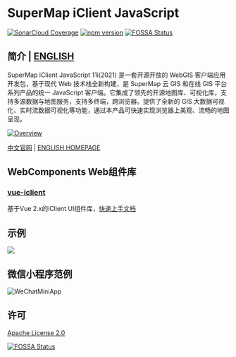 # SuperMap iClient JavaScript

[![SonarCloud Coverage](https://sonarcloud.io/api/project_badges/measure?project=com.supermap%3Aiclient-javascript9&metric=coverage)](https://sonarcloud.io/dashboard?id=com.supermap%3Aiclient-javascript9)
[![npm version](https://img.shields.io/npm/v/@supermap/iclient-common.svg)](https://www.npmjs.com/~supermap)
[![FOSSA Status](https://app.fossa.io/api/projects/git%2Bgithub.com%2FSuperMap%2FiClient-JavaScript.svg?type=shield)](https://app.fossa.io/projects/git%2Bgithub.com%2FSuperMap%2FiClient-JavaScript?ref=badge_shield)

## 简介 | [ENGLISH](https://github.com/SuperMap/iClient-JavaScript/blob/master/README_EN.md)

SuperMap iClient JavaScript 11i(2021) 是一套开源开放的 WebGIS 客户端应用开发包，基于现代 Web 技术栈全新构建，是 SuperMap 云 GIS 和在线 GIS 平台系列产品的统一 JavaScript 客户端。它集成了领先的开源地图库、可视化库，支持多源数据与地图服务，支持多终端，跨浏览器。提供了全新的 GIS 大数据可视化、实时流数据可视化等功能，通过本产品可快速实现浏览器上美观、流畅的地图呈现。

[![Overview](https://iclient.supermap.io/en/web/img/overview/product_overview.png)](https://iclient.supermap.io/web/introduction/overview.html)

[中文官网](https://iclient.supermap.io) | [ENGLISH HOMEPAGE](https://iclient.supermap.io/en/web/index.html)

## WebComponents Web组件库
### [vue-iclient](https://github.com/SuperMap/vue-iclient)

基于Vue 2.x的iClient UI组件库，[快速上手文档](https://iclient.supermap.io/web/apis/vue/zh/api/guide/quick-start.html)

## 示例
 [![](https://www.supermap.com/pic/anlipic/201792216859921.gif)](https://iclient.supermap.io/examples/mapboxgl/editor.html#mapvPolylineTime)
 
## 微信小程序范例
![WeChatMiniApp](https://iclient.supermap.io/en/web/img/whatsNewWechat.jpg)

## 许可
[ Apache License 2.0 ](./LICENSE)

[![FOSSA Status](https://app.fossa.io/api/projects/git%2Bgithub.com%2FSuperMap%2FiClient-JavaScript.svg?type=large)](https://app.fossa.io/projects/git%2Bgithub.com%2FSuperMap%2FiClient-JavaScript?ref=badge_large)
